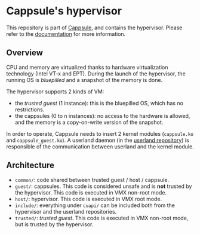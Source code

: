 # Cappsule's hypervisor

This repository is part of [Cappsule](https://github.com/cappsule), and contains
the hypervisor. Please refer to the
[documentation](https://github.com/cappsule/cappsule-doc/) for more information.



## Overview

CPU and memory are virtualized thanks to hardware virtualization technology
(Intel VT-x and EPT). During the launch of the hypervisor, the running OS is
*bluepilled* and a snapshot of the memory is done.

The hypervisor supports 2 kinds of VM:

- the *trusted guest* (1 instance): this is the bluepilled OS, which has no
  restrictions.
- the cappsules (0 to n instances): no access to the hardware is allowed, and
  the memory is a copy-on-write version of the snapshot.

In order to operate, Cappsule needs to insert 2 kernel modules (`cappsule.ko`
and `cappsule_guest.ko`). A userland daemon (in the
[userland repository](https://github.com/cappsule/cappsule-userland/)) is
responsible of the communication between userland and the kernel module.


## Architecture

- `common/`: code shared between trusted guest / host / cappsule.
- `guest/`: cappsules. This code is considered unsafe and is **not** trusted by
  the hypervisor. This code is executed in VMX non-root mode.
- `host/`: hypervisor. This code is executed in VMX root mode.
- `include/`: everything under `cuapi/` can be included both from the hypervisor
  and the userland repositories.
- `trusted/`: *trusted guest*. This code is executed in VMX non-root mode, but
  is trusted by the hypervisor.
